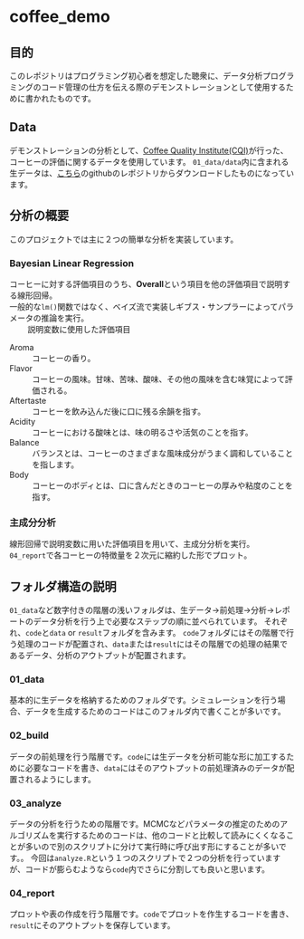 # coffee_demo
## 目的
このレポジトリはプログラミング初心者を想定した聴衆に、データ分析プログラミングのコード管理の仕方を伝える際のデモンストレーションとして使用するために書かれたものです。
## Data
デモンストレーションの分析として、[Coffee Quality Institute(CQI)](https://ja.coffeeinstitute.org/)が行った、コーヒーの評価に関するデータを使用しています。
`01_data/data`内に含まれる生データは、[こちら](https://github.com/fatih-boyar/coffee-quality-data-CQI)のgithubのレポジトリからダウンロードしたものになっています。

## 分析の概要
このプロジェクトでは主に２つの簡単な分析を実装しています。
### Bayesian Linear Regression
コーヒーに対する評価項目のうち、**Overall**という項目を他の評価項目で説明する線形回帰。  
一般的な`lm()`関数ではなく、ベイズ流で実装しギブス・サンプラーによってパラメータの推論を実行。  
　　
説明変数に使用した評価項目
<dl>
  <dt>Aroma</dt>
  <dd> コーヒーの香り。</dd>
  <dt>Flavor</dt>
  <dd>コーヒーの風味。甘味、苦味、酸味、その他の風味を含む味覚によって評価される。</dd>
  <dt>Aftertaste</dt>
  <dd>コーヒーを飲み込んだ後に口に残る余韻を指す。</dd>
  <dt>Acidity</dt>
  <dd>コーヒーにおける酸味とは、味の明るさや活気のことを指す。</dd>
  <dt>Balance</dt>
  <dd>バランスとは、コーヒーのさまざまな風味成分がうまく調和していることを指します。</dd>
  <dt>Body</dt>
  <dd>コーヒーのボディとは、口に含んだときのコーヒーの厚みや粘度のことを指す。</dd>
</dl> 

### 主成分分析
線形回帰で説明変数に用いた評価項目を用いて、主成分分析を実行。  
`04_report`で各コーヒーの特徴量を２次元に縮約した形でプロット。

## フォルダ構造の説明
`01_data`など数字付きの階層の浅いフォルダは、生データ->前処理->分析->レポートのデータ分析を行う上で必要なステップの順に並べられています。
それぞれ、`code`と`data` or `result`フォルダを含みます。 `code`フォルダにはその階層で行う処理のコードが配置され、`data`または`result`にはその階層での処理の結果であるデータ、分析のアウトプットが配置されます。
### 01_data
基本的に生データを格納するためのフォルダです。シミュレーションを行う場合、データを生成するためのコードはこのフォルダ内で書くことが多いです。

### 02_build
データの前処理を行う階層です。`code`には生データを分析可能な形に加工するために必要なコードを書き、`data`にはそのアウトプットの前処理済みのデータが配置されるようにします。

### 03_analyze
データの分析を行うための階層です。MCMCなどパラメータの推定のためのアルゴリズムを実行するためのコードは、他のコードと比較して読みにくくなることが多いので別のスクリプトに分けて実行時に呼び出す形にすることが多いです。。
今回は`analyze.R`という１つのスクリプトで２つの分析を行っていますが、コードが膨らむようなら`code`内でさらに分割しても良いと思います。

### 04_report
プロットや表の作成を行う階層です。`code`でプロットを作生するコードを書き、`result`にそのアウトプットを保存しています。

